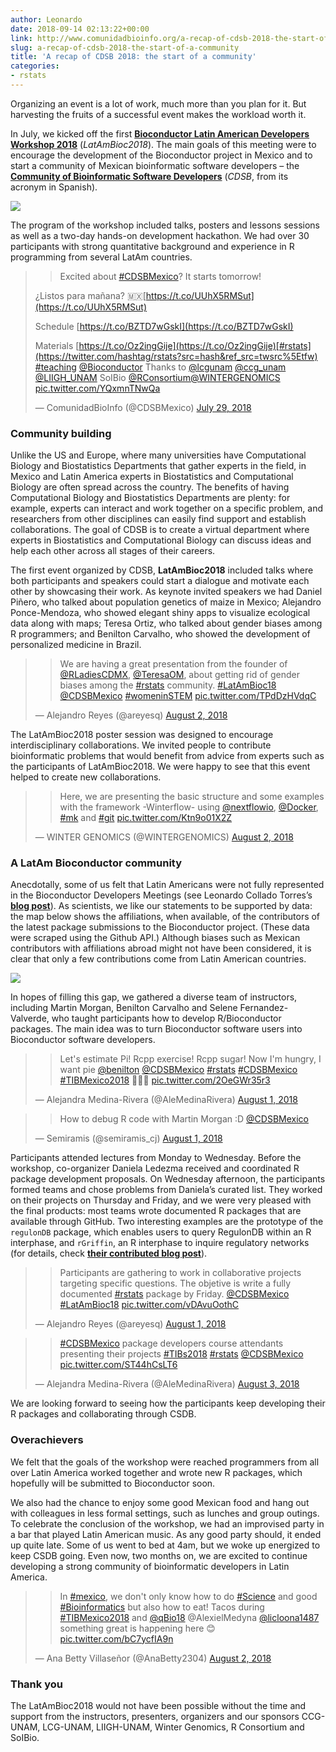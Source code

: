 ```yaml
---
author: Leonardo
date: 2018-09-14 02:13:22+00:00
link: http://www.comunidadbioinfo.org/a-recap-of-cdsb-2018-the-start-of-a-community/
slug: a-recap-of-cdsb-2018-the-start-of-a-community
title: 'A recap of CDSB 2018: the start of a community'
categories:
- rstats
---
```



Organizing an event is a lot of work, much more than you plan for it. But harvesting the fruits of a successful event makes the workload worth it.

In July, we kicked off the first [**Bioconductor Latin American Developers Workshop 2018**](http://www.comunidadbioinfo.org/r-bioconductor-developers-workshop-2018/) (_LatAmBioc2018_). The main goals of this meeting were to encourage the development of the Bioconductor project in Mexico and to start a community of Mexican bioinformatic software developers – the **[Community of Bioinformatic Software Developers](http://www.comunidadbioinfo.org/)** (_CDSB_, from its acronym in Spanish).

[![](http://www.comunidadbioinfo.org/wp-content/uploads/2018/03/Logo_texto.png)](http://www.comunidadbioinfo.org/r-bioconductor-developers-workshop-2018/)

The program of the workshop included talks, posters and lessons sessions as well as a two-day hands-on development hackathon. We had over 30 participants with strong quantitative background and experience in R programming from several LatAm countries.


<blockquote>

> 
> Excited about [#CDSBMexico](https://twitter.com/hashtag/CDSBMexico?src=hash&ref_src=twsrc%5Etfw)? It starts tomorrow!
> 
> 
¿Listos para mañana? 🇲🇽[https://t.co/UUhX5RMSut](https://t.co/UUhX5RMSut)

Schedule [https://t.co/BZTD7wGskI](https://t.co/BZTD7wGskI)

Materials [https://t.co/Oz2ingGije](https://t.co/Oz2ingGije)[#rstats](https://twitter.com/hashtag/rstats?src=hash&ref_src=twsrc%5Etfw) [#teaching](https://twitter.com/hashtag/teaching?src=hash&ref_src=twsrc%5Etfw) [@Bioconductor](https://twitter.com/Bioconductor?ref_src=twsrc%5Etfw) Thanks to [@lcgunam](https://twitter.com/lcgunam?ref_src=twsrc%5Etfw) [@ccg_unam](https://twitter.com/ccg_unam?ref_src=twsrc%5Etfw) [@LIIGH_UNAM](https://twitter.com/LIIGH_UNAM?ref_src=twsrc%5Etfw)
SoIBio [@RConsortium](https://twitter.com/RConsortium?ref_src=twsrc%5Etfw)[@WINTERGENOMICS](https://twitter.com/WINTERGENOMICS?ref_src=twsrc%5Etfw) [pic.twitter.com/YQxmnTNwQa](https://t.co/YQxmnTNwQa)

— ComunidadBioInfo (@CDSBMexico) [July 29, 2018](https://twitter.com/CDSBMexico/status/1023705341358469122?ref_src=twsrc%5Etfw)</blockquote>







### Community building


Unlike the US and Europe, where many universities have Computational Biology and Biostatistics Departments that gather experts in the field, in Mexico and Latin America experts in Biostatistics and Computational Biology are often spread across the country. The benefits of having Computational Biology and Biostatistics Departments are plenty: for example, experts can interact and work together on a specific problem, and researchers from other disciplines can easily find support and establish collaborations. The goal of CDSB is to create a virtual department where experts in Biostatistics and Computational Biology can discuss ideas and help each other across all stages of their careers.

The first event organized by CDSB, **LatAmBioc2018** included talks where both participants and speakers could start a dialogue and motivate each other by showcasing their work. As keynote invited speakers we had Daniel Piñero, who talked about population genetics of maize in Mexico; Alejandro Ponce-Mendoza, who showed elegant shiny apps to visualize ecological data along with maps; Teresa Ortiz, who talked about gender biases among R programmers; and Benilton Carvalho, who showed the development of personalized medicine in Brazil.


<blockquote>

> 
> We are having a great presentation from the founder of [@RLadiesCDMX](https://twitter.com/RLadiesCDMX?ref_src=twsrc%5Etfw), [@TeresaOM](https://twitter.com/TeresaOM?ref_src=twsrc%5Etfw), about getting rid of gender biases among the [#rstats](https://twitter.com/hashtag/rstats?src=hash&ref_src=twsrc%5Etfw) community. [#LatAmBioc18](https://twitter.com/hashtag/LatAmBioc18?src=hash&ref_src=twsrc%5Etfw) [@CDSBMexico](https://twitter.com/CDSBMexico?ref_src=twsrc%5Etfw) [#womeninSTEM](https://twitter.com/hashtag/womeninSTEM?src=hash&ref_src=twsrc%5Etfw) [pic.twitter.com/TPdDzHVdqC](https://t.co/TPdDzHVdqC)
> 
> 
— Alejandro Reyes (@areyesq) [August 2, 2018](https://twitter.com/areyesq/status/1025041063499771904?ref_src=twsrc%5Etfw)</blockquote>




The LatAmBioc2018 poster session was designed to encourage interdisciplinary collaborations. We invited people to contribute bioinformatic problems that would benefit from advice from experts such as the participants of LatAmBioc2018. We were happy to see that this event helped to create new collaborations.


<blockquote>

> 
> Here, we are presenting the basic structure and some examples with the framework -Winterflow- using [@nextflowio](https://twitter.com/nextflowio?ref_src=twsrc%5Etfw), [@Docker](https://twitter.com/Docker?ref_src=twsrc%5Etfw), [#mk](https://twitter.com/hashtag/mk?src=hash&ref_src=twsrc%5Etfw) and [#git](https://twitter.com/hashtag/git?src=hash&ref_src=twsrc%5Etfw) [pic.twitter.com/Ktn9o01X2Z](https://t.co/Ktn9o01X2Z)
> 
> 
— WINTER GENOMICS (@WINTERGENOMICS) [August 2, 2018](https://twitter.com/WINTERGENOMICS/status/1025149135081623553?ref_src=twsrc%5Etfw)</blockquote>










### A LatAm Bioconductor community


Anecdotally, some of us felt that Latin Americans were not fully represented in the Bioconductor Developers Meetings (see Leonardo Collado Torres’s **[blog post](http://lcolladotor.github.io/2018/04/19/latin-american-r-bioconductor-developers-workshop-2018)**). As scientists, we like our statements to be supported by data: the map below shows the affiliations, when available, of the contributors of the latest package submissions to the Bioconductor project. (These data were scraped using the Github API.) Although biases such as Mexican contributors with affiliations abroad might not have been considered, it is clear that only a few contributions come from Latin American countries.

![](http://www.comunidadbioinfo.org/wp-content/uploads/2018/09/mapa_editado-1024x444.png)










In hopes of filling this gap, we gathered a diverse team of instructors, including Martin Morgan, Benilton Carvalho and Selene Fernandez-Valverde, who taught participants how to develop R/Bioconductor packages. The main idea was to turn Bioconductor software users into Bioconductor software developers.


<blockquote>

> 
> Let's estimate Pi! Rcpp exercise! Rcpp sugar! Now I'm hungry, I want pie [@benilton](https://twitter.com/benilton?ref_src=twsrc%5Etfw) [@CDSBMexico](https://twitter.com/CDSBMexico?ref_src=twsrc%5Etfw) [#rstats](https://twitter.com/hashtag/rstats?src=hash&ref_src=twsrc%5Etfw) [#CDSBMexico](https://twitter.com/hashtag/CDSBMexico?src=hash&ref_src=twsrc%5Etfw) [#TIBMexico2018](https://twitter.com/hashtag/TIBMexico2018?src=hash&ref_src=twsrc%5Etfw) 🍰👩‍💻 [pic.twitter.com/2OeGWr35r3](https://t.co/2OeGWr35r3)
> 
> 
— Alejandra Medina-Rivera (@AleMedinaRivera) [August 1, 2018](https://twitter.com/AleMedinaRivera/status/1024705893148094464?ref_src=twsrc%5Etfw)</blockquote>




<blockquote>

> 
> How to debug R code with Martin Morgan :D [@CDSBMexico](https://twitter.com/CDSBMexico?ref_src=twsrc%5Etfw)
> 
> 
— Semiramis (@semiramis_cj) [August 1, 2018](https://twitter.com/semiramis_cj/status/1024716087185821696?ref_src=twsrc%5Etfw)</blockquote>




Participants attended lectures from Monday to Wednesday. Before the workshop, co-organizer Daniela Ledezma received and coordinated R package development proposals. On Wednesday afternoon, the participants formed teams and chose problems from Daniela’s curated list. They worked on their projects on Thursday and Friday, and we were very pleased with the final products: most teams wrote documented R packages that are available through GitHub. Two interesting examples are the prototype of the `regulonDB` package, which enables users to query RegulonDB within an R interphase, and `rGriffin`, an R interphase to inquire regulatory networks (for details, check **[their contributed blog post](http://www.comunidadbioinfo.org/r-gene-regulatory-interaction-formulator-for-inquiring-networks)**).


<blockquote>

> 
> Participants are gathering to work in collaborative projects targeting specific questions. The objetive is write a fully documented [#rstats](https://twitter.com/hashtag/rstats?src=hash&ref_src=twsrc%5Etfw) package by Friday. [@CDSBMexico](https://twitter.com/CDSBMexico?ref_src=twsrc%5Etfw) [#LatAmBioc18](https://twitter.com/hashtag/LatAmBioc18?src=hash&ref_src=twsrc%5Etfw) [pic.twitter.com/vDAvuOothC](https://t.co/vDAvuOothC)
> 
> 
— Alejandro Reyes (@areyesq) [August 1, 2018](https://twitter.com/areyesq/status/1024780770756440069?ref_src=twsrc%5Etfw)</blockquote>




<blockquote>

> 
> [#CDSBMexico](https://twitter.com/hashtag/CDSBMexico?src=hash&ref_src=twsrc%5Etfw) package developers course attendants presenting their projects [#TIBs2018](https://twitter.com/hashtag/TIBs2018?src=hash&ref_src=twsrc%5Etfw) [#rstats](https://twitter.com/hashtag/rstats?src=hash&ref_src=twsrc%5Etfw) [@CDSBMexico](https://twitter.com/CDSBMexico?ref_src=twsrc%5Etfw) [pic.twitter.com/ST44hCsLT6](https://t.co/ST44hCsLT6)
> 
> 
— Alejandra Medina-Rivera (@AleMedinaRivera) [August 3, 2018](https://twitter.com/AleMedinaRivera/status/1025429501478498304?ref_src=twsrc%5Etfw)</blockquote>


We are looking forward to seeing how the participants keep developing their R packages and collaborating through CSDB.









### Overachievers


We felt that the goals of the workshop were reached programmers from all over Latin America worked together and wrote new R packages, which hopefully will be submitted to Bioconductor soon.

We also had the chance to enjoy some good Mexican food and hang out with colleagues in less formal settings, such as lunches and group outings. To celebrate the conclusion of the workshop, we had an improvised party in a bar that played Latin American music. As any good party should, it ended up quite late. Some of us went to bed at 4am, but we woke up energized to keep CSDB going. Even now, two months on, we are excited to continue developing a strong community of bioinformatic developers in Latin America.


<blockquote>

> 
> In [#mexico](https://twitter.com/hashtag/mexico?src=hash&ref_src=twsrc%5Etfw), we don't only know how to do [#Science](https://twitter.com/hashtag/Science?src=hash&ref_src=twsrc%5Etfw) and good [#Bioinformatics](https://twitter.com/hashtag/Bioinformatics?src=hash&ref_src=twsrc%5Etfw) but also how to eat! Tacos during [#TIBMexico2018](https://twitter.com/hashtag/TIBMexico2018?src=hash&ref_src=twsrc%5Etfw) and [@qBio18](https://twitter.com/qBio18?ref_src=twsrc%5Etfw) @AlexielMedyna [@licloona1487](https://twitter.com/licloona1487?ref_src=twsrc%5Etfw) something great is happening here 😊 [pic.twitter.com/bC7ycfIA9n](https://t.co/bC7ycfIA9n)
> 
> 
— Ana Betty Villaseñor (@AnaBetty2304) [August 2, 2018](https://twitter.com/AnaBetty2304/status/1025115717279141889?ref_src=twsrc%5Etfw)</blockquote>










### Thank you


The LatAmBioc2018 would not have been possible without the time and support from the instructors, presenters, organizers and our sponsors CCG-UNAM, LCG-UNAM, LIIGH-UNAM, Winter Genomics, R Consortium and SoIBio.


